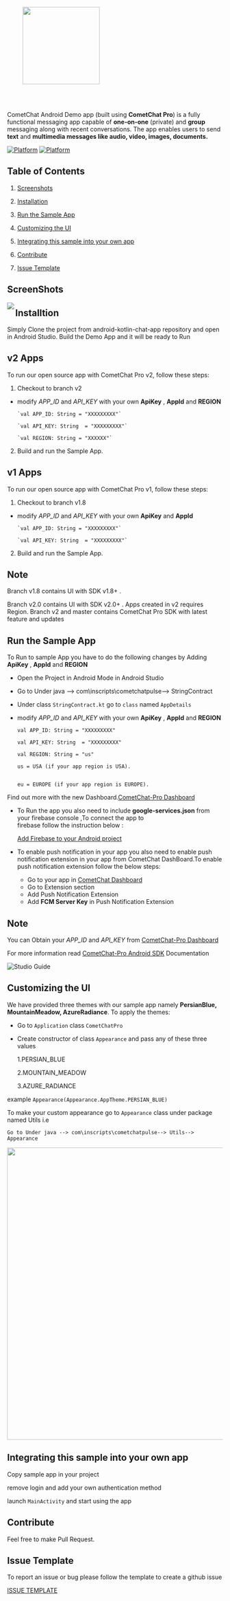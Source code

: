 <div style="width:100%">
<div style="width:100%">
	<div style="width:50%; display:inline-block">
		<p align="center">
		<img align="center" width="180" height="180" alt="" src="https://github.com/cometchat-pro/ios-swift-chat-app/blob/master/Screenshots/CometChat%20Logo.png">	
		</p>	
	</div>	
</div>
</br>
</br>
</div>

CometChat Android Demo app (built using **CometChat Pro**) is a fully functional messaging app capable of **one-on-one** (private) and **group** messaging along with recent conversations. The app enables users to send **text** and **multimedia messages like audio, video, images, documents.**

[![Platform](https://img.shields.io/badge/Platform-Android-brightgreen.svg)](#)      [![Platform](https://img.shields.io/badge/Language-Kotlin-yellowgreen.svg)](#)

## Table of Contents

1. [Screenshots ](#screenshots)

2. [Installation ](#installtion)

3. [Run the Sample App ](#run-the-sample-app)

4. [Customizing the UI](#customizing-the-ui)

5. [Integrating this sample into your own app](#integrating-this-sample-into-your-own-app)

6. [Contribute](#contribute)

7. [Issue Template](#issue-template)




## ScreenShots

 <img align="left" src="https://github.com/cometchat-pro/android-kotlin-chat-app/blob/master/ScreenShot/latest_screenshot.png">

## Installtion

   Simply Clone the project from android-kotlin-chat-app repository and open in Android Studio.
   Build the Demo App and it will be ready to Run
   
  ## v2 Apps

To run our open source app with CometChat Pro v2, follow these steps:

  1.  Checkout to branch v2
  
-  modify *APP_ID* and *API_KEY* with your own **ApiKey** , **AppId** and **REGION**

       `val APP_ID: String = "XXXXXXXXX"`

       `val API_KEY: String  = "XXXXXXXXX"`
       
       `val REGION: String = "XXXXXX"`
       
  2. Build and run the Sample App.
   
  ## v1 Apps

To run our open source app with CometChat Pro v1, follow these steps:

   1. Checkout to branch v1.8 

 - modify *APP_ID* and *API_KEY* with your own **ApiKey** and **AppId** 

       `val APP_ID: String = "XXXXXXXXX"`

       `val API_KEY: String  = "XXXXXXXXX"`
       
  2. Build and run the Sample App.

## Note

   Branch v1.8 contains UI with SDK v1.8+ .
   
   Branch v2.0 contains UI with SDK v2.0+ . Apps created in v2 requires Region. Branch v2 and master contains CometChat Pro    SDK with latest feature and updates


## Run the Sample App



   To Run to sample App you have to do the following changes by Adding **ApiKey** , **AppId** and **REGION**

   - Open the Project in Android Mode in Android Studio

   - Go to Under java --> com\inscripts\cometchatpulse--> StringContract

   - Under class `StringContract.kt`  go to `class` named `AppDetails`

  -  modify *APP_ID* and *API_KEY* with your own **ApiKey** , **AppId** and **REGION**

       `val APP_ID: String = "XXXXXXXXX"`

       `val API_KEY: String  = "XXXXXXXXX"`
       
       `val REGION: String = "us"`
      
         us = USA (if your app region is USA).
	
	
         eu = EUROPE (if your app region is EUROPE).
     
      
   Find out more with the new Dashboard.[CometChat-Pro Dashboard](https://app.cometchat.io/)


       
  - To Run the app you also need to include **google-services.json** from your firebase console ,To connect the app to     
    firebase follow the instruction below :
     
      [Add Firebase to your Android project](https://firebase.google.com/docs/android/setup)
      
  - To enable push notification in your app you also need to enable push notification extension in your app from CometChat       DashBoard.To enable push notification extension follow the below steps:
         
      * Go to your app in [CometChat Dashboard ](https://app.cometchat.io/)
      * Go to Extension section 
      * Add Push Notification Extension
      * Add **FCM Server Key** in Push Notification Extension     

## Note

   You can Obtain your  *APP_ID* and *API_KEY* from [CometChat-Pro Dashboard](https://app.cometchat.io/)

   For more information read [CometChat-Pro Android SDK](https://prodocs.cometchat.com/docs/android-quick-start) Documentation





  ![Studio Guide](https://github.com/cometchat-pro-samples/android-kotlin-chat-app/blob/master/ScreenShot/help_k.png)

 ## Customizing the UI

 We have provided three themes with our sample app namely **PersianBlue, MountainMeadow, AzureRadiance**. To apply the themes:

   - Go to  `Application` class `CometChatPro`

   - Create constructor of  class `Appearance` and pass any of these three values

      1.PERSIAN_BLUE

      2.MOUNTAIN_MEADOW

      3.AZURE_RADIANCE

   example `Appearance(Appearance.AppTheme.PERSIAN_BLUE)`

 To make your custom appearance go to `Appearance` class under package named Utils i.e

    Go to Under java --> com\inscripts\cometchatpulse--> Utils--> Appearance

   <p align="center">
 <img align="center" width="708.5" height="680" src="https://github.com/cometchat-pro/android-kotlin-chat-app/blob/master/ScreenShot/latest_gib.gif">
</p>


## Integrating this sample into your own app
  Copy sample app in your project

  remove login and add your own authentication method

  launch `MainActivity` and start using the app

## Contribute


 Feel free to make Pull Request.
 
## Issue Template 

 To report an issue or bug please follow the template to create a github issue
 
 <a href="https://github.com/cometchat-pro-samples/android-kotlin-chat-app/blob/master/.github/ISSUE_TEMPLATE/bug_report.md">ISSUE TEMPLATE</a>
 
   
